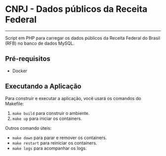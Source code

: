 [//]: # ( English version [here]&#40;README.en.md&#41;.)

# CNPJ - Dados públicos da Receita Federal
___
Script em PHP para carregar os dados públicos da Receita Federal do Brasil (RFB) no banco de dados MySQL.

## Pré-requisitos
- Docker

## Executando a Aplicação
Para construir e executar a aplicação, você usará os comandos do Makefile:

1. `make build` para construir o ambiente.
2. `make up` para iniciar os containers.

Outros comando úteis:

- `make down` para parar e remover os containers.
- `make restart` para reiniciar os containers.
- `make logs` para acompanhar os logs.
